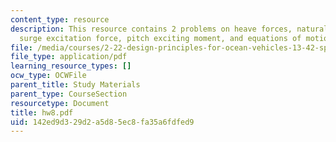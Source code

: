 ```yaml
---
content_type: resource
description: This resource contains 2 problems on heave forces, natural frequency,
  surge excitation force, pitch exciting moment, and equations of motion.
file: /media/courses/2-22-design-principles-for-ocean-vehicles-13-42-spring-2005/142ed9d329d2a5d85ec8fa35a6fdfed9_hw8.pdf
file_type: application/pdf
learning_resource_types: []
ocw_type: OCWFile
parent_title: Study Materials
parent_type: CourseSection
resourcetype: Document
title: hw8.pdf
uid: 142ed9d3-29d2-a5d8-5ec8-fa35a6fdfed9
---
```

